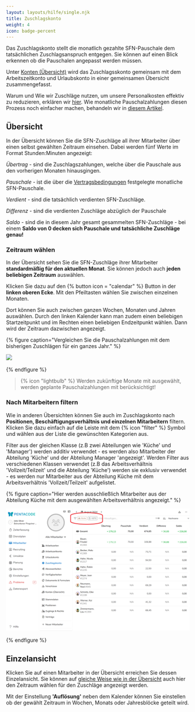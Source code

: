 ```yaml
---
layout: layouts/hilfe/single.njk
title: Zuschlagskonto
weight: 4
icon: badge-percent
---
```


Das Zuschlagskonto stellt die monatlich gezahlte SFN-Pauschale dem tatsächlichen Zuschlagsanspruch entgegen. Sie können auf einen Blick erkennen ob die Pauschalen angepasst werden müssen. 

Unter [Konten (Übersicht)](/hilfe/handbuch/mitarbeiter/konten/) wird das Zuschlagsskonto gemeinsam mit dem Arbeitszeitkonto und Urlaubskonto in einer gemeinsamen Übersicht zusammengefasst. 

Warum und Wie wir Zuschläge nutzen, um unsere Personalkosten effektiv zu reduzieren, erklären wir [hier](/blog/zuschläge_strategisch_nutzen/). Wie monatliche Pauschalzahlungen diesen Prozess noch einfacher machen, behandeln wir in [diesem Artikel](/blog/pauschale_vorrauszahlungen/).

## Übersicht

In der Übersicht können Sie die SFN-Zuschläge all ihrer Mitarbeiter über einen selbst gewählten Zeitraum einsehen. Dabei werden fünf Werte im Format Stunden:Minuten angezeigt:

*Übertrag -* sind die Zuschlagszahlungen, welche über die Pauschale aus den vorherigen Monaten hinausgingen. 

*Pauschale -* ist die über die [Vertragsbedingungen](/hilfe/handbuch/mitarbeiter/vertrag/) festgelegte monatliche SFN-Pauschale.

*Verdient -* sind die tatsächlich verdienten SFN-Zuschläge.

*Differenz -* sind die verdienten Zuschläge abzüglich der Pauschale

*Saldo -* sind die in diesem Jahr gesamt gesammelten SFN-Zuschläge - bei einem **Saldo von 0 decken sich Pauschale und tatsächliche Zuschläge genau!**

### Zeitraum wählen

In der Übersicht sehen Sie die SFN-Zuschläge ihrer Mitarbeiter **standardmäßig für den aktuellen Monat**. Sie können jedoch auch **jeden beliebigen Zeitraum** auswählen.

Klicken Sie dazu auf den {% button icon = "calendar" %} Button in der **linken oberen Ecke**. Mit den Pfeiltasten wählen Sie zwischen einzelnen Monaten. 

Dort können Sie auch zwischen ganzen Wochen, Monaten und Jahren auswählen. Durch den linken Kalender kann man zudem einen beliebigen Startzeitpunkt und im Rechten einen beliebigen Endzeitpunkt wählen. Dann wird der Zeitraum dazwischen angezeigt. 

{% figure caption="Vergleichen Sie die Pauschalzahlungen mit dem bisherigen Zuschlägen für ein ganzes Jahr." %}

<img src="zuschläge_zeitraum.gif"/>

{% endfigure %}


> {% icon "lightbulb" %} Werden zukünftige Monate mit ausgewählt, werden geplante Pauschalzahlungen mit berücksichtigt!

### Nach Mitarbeitern filtern

Wie in anderen Übersichten können Sie auch im Zuschlagskonto nach **Positionen, Beschäftigungsverhältnis und einzelnen Mitarbeitern** filtern. Klicken Sie dazu einfach auf die Leiste mit dem {% icon "filter" %} Symbol und wählen aus der Liste die gewünschten Kategorien aus. 

Filter aus der gleichen Klasse (z.B zwei Abteilungen wie 'Küche' und 'Manager') werden additiv verwendet - es werden also Mitarbeiter der Abteilung 'Küche' und der Abteilung Manager 'angezeigt'. Werden Filter aus verschiedenen Klassen verwendet (z.B das Arbeitsverhältnis 'Vollzeit/Teilzeit' und die Abteilung 'Küche') werden sie exklusiv verwendet - es werden nur Mitarbeiter aus der Abteilung Küche mit dem Arbeitsverhältnis 'Vollzeit/Teilzeit' aufgelistet.

{% figure caption="Hier werden ausschließlich Mitarbeiter aus der Abteilung Küche mit dem ausgewählten Arbeitsverhältnis angezeigt." %}

<img src="filter_zuschlagskonto.png"/>

{% endfigure %}


## Einzelansicht

Klicken Sie auf einen Mitarbeiter in der Übersicht erreichen Sie dessen Einzelansicht. Sie können auf [gleiche Weise wie in der Übersicht](#zeitraum-wählen) auch hier den Zeitraum wählen für den Zuschläge angezeigt werden. 

Mit der Einstellung **'Auflösung'** neben dem Kalender können Sie einstellen ob der gewählt Zeitraum in Wochen, Monats oder Jahresblöcke geteilt wird. 
